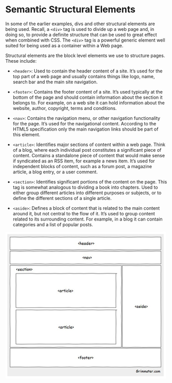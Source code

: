 # Semantic Structural Elements

In some of the earlier examples, divs and other structural elements are being used. Recall, a `<div>` tag is used to divide up a web page and, in doing so, to provide a definite structure that can be used to great effect when combined with CSS. The `<div>` tag is a powerful generic element well suited for being used as a container within a Web page.

Structural elements are the block level elements we use to structure pages. These include:

- `<header>`: Used to contain the header content of a site. It’s used for the top part of a web page and usually contains things like logo, name, search bar and the main site navigation.

- `<footer>`: Contains the footer content of a site. It’s used typically at the bottom of the page and should contain information about the section it belongs to. For example, on a web site it can hold information about the website, author, copyright, terms and conditions.

- `<nav>`: Contains the navigation menu, or other navigation functionality for the page. It’s used for the navigational content. According to the HTML5 specification only the main navigation links should be part of this element.

- `<article>`: Identifies major sections of content within a web page. Think of a blog, where each individual post constitutes a significant piece of content. Contains a standalone piece of content that would make sense if syndicated as an RSS item, for example a news item. It’s used for independent blocks of content, such as a forum post, a magazine article, a blog entry, or a user comment.

- `<section>`: Identifies significant portions of the content on the page. This tag is somewhat analogous to dividing a book into chapters. Used to either group different articles into different purposes or subjects, or to define the different sections of a single article.

- `<aside>`: Defines a block of content that is related to the main content around it, but not central to the flow of it. It’s used to group content related to its surrounding content. For example, in a blog it can contain categories and a list of popular posts.


![](./img/layout.jpg)
